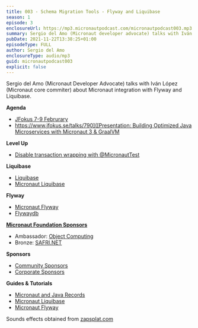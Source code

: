 ```yaml
---
title: 003 - Schema Migration Tools - Flyway and Liquibase
season: 1
episode: 3
enclosureUrl: https://mp3.micronautpodcast.com/micronautpodcast003.mp3
summary: Sergio del Amo (Micronaut developer advocate) talks with Iván López (Micronaut core commiter) about Micronaut integration with Flyway and Liquibase.
pubDate: 2021-11-22T13:38:25+01:00
episodeType: FULL
author: Sergio del Amo
enclosureType: audio/mp3
guid: micronautpodcast003
explicit: false
---
```

Sergio del Amo (Micronaut Developer Advocate) talks with Iván López (Micronaut core commiter) about Micronaut integration with Flyway and Liquibase.

**Agenda**

- [JFokus 7-9 Februrary](https://www.jfokus.se)
- [https://www.jfokus.se/talks/790]([Presentation: Building Optimized Java Microservices with Micronaut 3 & GraalVM](https://www.jfokus.se/talks/790)

**Level Up**

- [Disable transaction wrapping with @MicronautTest](https://sergiodelamo.com/blog/micronaut-test-transactional-false.html)

**Liquibase**

- [Liquibase](https://www.liquibase.org)
- [Micronaut Liquibase](https://micronaut-projects.github.io/micronaut-liquibase/latest/)

**Flyway**

- [Micronaut Flyway](https://micronaut-projects.github.io/micronaut-flyway/latest/)
- [Flywaydb](https://flywaydb.org)

**[Micronaut Foundation Sponsors](https://micronaut.io/foundation/sponsors/)**

- Ambassador: [Object Computing](https://objectcomputing.com)
- Bronze: [SAFRI.NET](https://www.safri.net)

**Sponsors**

- [Community Sponsors](https://micronaut.io/foundation/community-sponsorship/)
- [Corporate Sponsors](https://micronaut.io/foundation/corporate-sponsorship/)

**Guides & Tutorials**

- [Micronaut and Java Records](https://guides.micronaut.io/latest/micronaut-java-records.html)
- [Micronaut Liquibase](https://guides.micronaut.io/latest/micronaut-liquibase.html)
- [Micronaut Flyway](https://guides.micronaut.io/latest/micronaut-flyway.html)

Sounds effects obtained from [zapsplat.com](_https://zapsplat.com_)